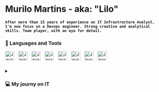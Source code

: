 # Murilo Martins - aka: "Lilo" 

**`After more than 15 years of experience on IT Infrastructure Analyst, I'm now focus on a Devops
engineer. Strong creative and analytical skills. Team player, with an eye for detail.
`**
 

### 🧰 Languages and Tools

<img align="left" alt="Java" width="30px" style="padding-right:10px;" src="https://cdn.jsdelivr.net/gh/devicons/devicon/icons/git/git-original.svg" />
<img align="left" alt="Java" width="30px" style="padding-right:10px;" src="https://cdn.jsdelivr.net/gh/devicons/devicon/icons/linux/linux-original.svg" />
<img align="left" alt="Java" width="30px" style="padding-right:10px;" src="https://cdn.jsdelivr.net/gh/devicons/devicon/icons/html5/html5-plain.svg" />
<img align="left" alt="Java" width="30px" style="padding-right:10px;" src="https://cdn.jsdelivr.net/gh/devicons/devicon/icons/css3/css3-plain.svg" />
<img align="left" alt="Java" width="30px" style="padding-right:10px;" src="https://cdn.jsdelivr.net/gh/devicons/devicon/icons/javascript/javascript-plain.svg" />
<img align="left" alt="Java" width="30px" style="padding-right:10px;" src="https://cdn.jsdelivr.net/gh/devicons/devicon/icons/nodejs/nodejs-original.svg" />
<img align="left" alt="Java" width="30px" style="padding-right:10px;" src="https://cdn.jsdelivr.net/gh/devicons/devicon/icons/python/python-plain.svg" />
<img align="left" alt="Java" width="30px" style="padding-right:10px;" src="https://cdn.jsdelivr.net/gh/devicons/devicon/icons/github/github-original.svg" />
<br />

#

<details>
 <summary><h3>💻 My journy on IT </h3></summary>
 
Like everyone who liked video games in the 90s, I started my journey on the PC because of games and from then on it has always been part of my day to day, I decided to start part of my career in IT in 2007 and continue working in this area until today.
I hope to help with my experience and knowledge with SysAdmin and Web Developement !
   


[youtube]: https://www.youtube.com/channel/UCWoh2tP0laCtkDMcV35n5Gw



